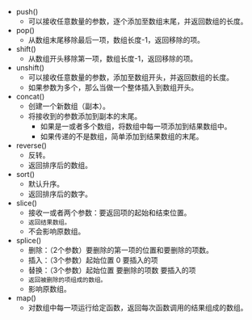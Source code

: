 - push()  
  - 可以接收任意数量的参数，逐个添加至数组末尾，并返回数组的长度。
- pop()
  - 从数组末尾移除最后一项，数组长度-1，返回移除的项。
- shift()
  - 从数组开头移除第一项，数组长度-1，返回移除的项。
- unshift()
  - 可以接收任意数量的参数，添加至数组开头，并返回数组的长度。
  - 如果参数为多个，那么当做一个整体插入到数组开头。
- concat()
  - 创建一个新数组（副本）。
  - 将接收到的参数添加到副本的末尾。
    - 如果是一或者多个数组，将数组中每一项添加到结果数组中。
    - 如果传递的不是数组，简单添加到结果数组的末尾。
- reverse()
  - 反转。
  - 返回排序后的数组。
- sort()
  - 默认升序。
  - 返回排序后的数字。
- slice()
  - 接收一或者两个参数：要返回项的起始和结束位置。
  - `返回结果数组。`
  - 不会影响原数组。
- splice()
  - 删除：（2个参数）要删除的第一项的位置和要删除的项数。
  - 插入：（3个参数）起始位置 0 要插入的项
  - 替换：（3个参数）起始位置 要删除的项数 要插入的项
  - `返回被删除的项组成的数组。`
  - 影响原数组。
- map()
  - 对数组中每一项运行给定函数，返回每次函数调用的结果组成的数组。
